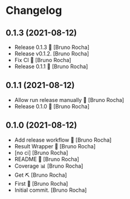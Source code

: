 Changelog
=========


0.1.3 (2021-08-12)
------------------
- Release 0.1.3 🚀 [Bruno Rocha]
- Release v0.1.2. [Bruno Rocha]
- Fix CI 🚢 [Bruno Rocha]
- Release 0.1.1 🚀 [Bruno Rocha]


0.1.1 (2021-08-12)
------------------
- Allow run release manually 🤚 [Bruno Rocha]
- Release 0.1.0 🚀 [Bruno Rocha]


0.1.0 (2021-08-12)
------------------
- Add release workflow 🚢 [Bruno Rocha]
- Result Wrapper 🌮 [Bruno Rocha]
- [no ci] [Bruno Rocha]
- README 📖 [Bruno Rocha]
- Coverage 📊 [Bruno Rocha]
- Get ⛏ [Bruno Rocha]
- First 🧠 [Bruno Rocha]
- Initial commit. [Bruno Rocha]


